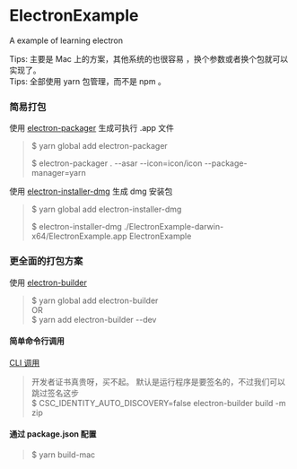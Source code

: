 # ElectronExample

A example of learning electron

Tips: 主要是 Mac 上的方案，其他系统的也很容易 ，换个参数或者换个包就可以实现了。  
Tips: 全部使用 yarn 包管理，而不是 npm 。  


### 简易打包

使用 [electron-packager](https://github.com/electron-userland/electron-packager) 生成可执行 .app 文件

> $ yarn global add electron-packager   
> 
> $ electron-packager . --asar --icon=icon/icon --package-manager=yarn   

使用 [electron-installer-dmg](https://github.com/mongodb-js/electron-installer-dmg) 生成 dmg 安装包

> $ yarn global add electron-installer-dmg   
> 
> $ electron-installer-dmg ./ElectronExample-darwin-x64/ElectronExample.app   ElectronExample

### 更全面的打包方案

使用 [electron-builder](https://github.com/electron-userland/electron-builder) 

> $ yarn global add electron-builder   
> OR  
> $ yarn add electron-builder --dev   


#### 简单命令行调用

[CLI 调用](https://www.electron.build/cli)

> 开发者证书真贵呀，买不起。 
> 默认是运行程序是要签名的，不过我们可以跳过签名这步  
> $ CSC_IDENTITY_AUTO_DISCOVERY=false electron-builder build -m zip    

#### 通过 package.json 配置

> $ yarn build-mac 

